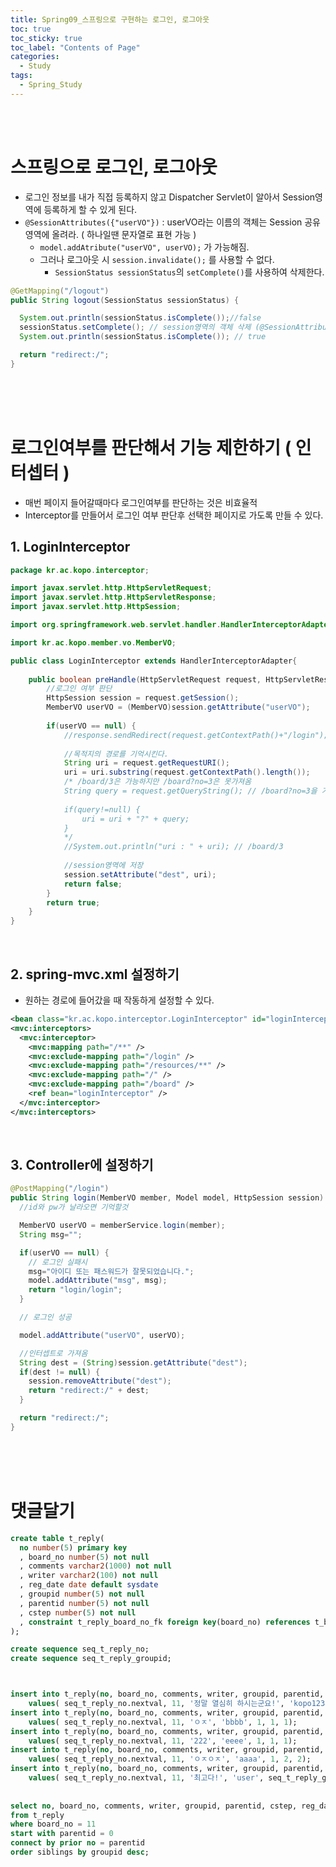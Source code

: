 ```yaml
---
title: Spring09_스프링으로 구현하는 로그인, 로그아웃
toc: true
toc_sticky: true
toc_label: "Contents of Page"
categories:
  - Study
tags:
  - Spring_Study
---
```


<br><br>

# 스프링으로 로그인, 로그아웃
* 로그인 정보를 내가 직접 등록하지 않고 Dispatcher Servlet이 알아서 Session영역에 등록하게 할 수 있게 된다.
* `@SessionAttributes({"userVO"})` : userVO라는 이름의 객체는 Session 공유영역에 올려라. ( 하나일땐 문자열로 표현 가능 )
  - `model.addAtribute("userVO", userVO);` 가 가능해짐.
  - 그러나 로그아웃 시 `session.invalidate();` 를 사용할 수 없다.
    + `SessionStatus sessionStatus`의 `setComplete()`를 사용하여 삭제한다.


```java
@GetMapping("/logout")
public String logout(SessionStatus sessionStatus) {

  System.out.println(sessionStatus.isComplete());//false
  sessionStatus.setComplete(); // session영역의 객체 삭제 (@SessionAttributes쓸때만 사용가능)
  System.out.println(sessionStatus.isComplete()); // true

  return "redirect:/";
}
```

<br><br><br>

# 로그인여부를 판단해서 기능 제한하기 ( 인터셉터 )
* 매번 페이지 들어갈때마다 로그인여부를 판단하는 것은 비효율적
* Interceptor를 만들어서 로그인 여부 판단후 선택한 페이지로 가도록 만들 수 있다.

## 1. LoginInterceptor 

```java
package kr.ac.kopo.interceptor;

import javax.servlet.http.HttpServletRequest;
import javax.servlet.http.HttpServletResponse;
import javax.servlet.http.HttpSession;

import org.springframework.web.servlet.handler.HandlerInterceptorAdapter;

import kr.ac.kopo.member.vo.MemberVO;

public class LoginInterceptor extends HandlerInterceptorAdapter{
	
	public boolean preHandle(HttpServletRequest request, HttpServletResponse response, Object handler) throws Exception{
		//로그인 여부 판단
		HttpSession session = request.getSession();
		MemberVO userVO = (MemberVO)session.getAttribute("userVO");
		
		if(userVO == null) {	
			//response.sendRedirect(request.getContextPath()+"/login");//이러면 메인페이지로 감.
			
			//목적지의 경로를 기억시킨다.
			String uri = request.getRequestURI();
			uri = uri.substring(request.getContextPath().length());
			/* /board/3은 가능하지만 /board?no=3은 못가져옴
			String query = request.getQueryString(); // /board?no=3을 가져올 수 있다.
			
			if(query!=null) {
				uri = uri + "?" + query;
			}
			*/
			//System.out.println("uri : " + uri); // /board/3
			
			//session영역에 저장
			session.setAttribute("dest", uri);
			return false;
		}
		return true;
	}
}
```

<br>

## 2. spring-mvc.xml 설정하기
* 원하는 경로에 들어갔을 때 작동하게 설정할 수 있다.

```xml
<bean class="kr.ac.kopo.interceptor.LoginInterceptor" id="loginInterceptor" />
<mvc:interceptors>
  <mvc:interceptor>
    <mvc:mapping path="/**" />
    <mvc:exclude-mapping path="/login" />
    <mvc:exclude-mapping path="/resources/**" />
    <mvc:exclude-mapping path="/" />
    <mvc:exclude-mapping path="/board" />
    <ref bean="loginInterceptor" />
  </mvc:interceptor>
</mvc:interceptors>
```

<br>

## 3. Controller에 설정하기

```java
@PostMapping("/login")
public String login(MemberVO member, Model model, HttpSession session) {
  //id와 pw가 날라오면 기억할것

  MemberVO userVO = memberService.login(member);
  String msg="";

  if(userVO == null) {
    // 로그인 실패시
    msg="아이디 또는 패스워드가 잘못되었습니다.";
    model.addAttribute("msg", msg);
    return "login/login";
  }

  // 로그인 성공

  model.addAttribute("userVO", userVO);

  //인터셉트로 가져옴
  String dest = (String)session.getAttribute("dest");
  if(dest != null) {
    session.removeAttribute("dest");
    return "redirect:/" + dest;			
  }

  return "redirect:/";			
}
```

<br><br><br>

# 댓글달기

```sql
create table t_reply(
  no number(5) primary key
  , board_no number(5) not null
  , comments varchar2(1000) not null
  , writer varchar2(100) not null
  , reg_date date default sysdate
  , groupid number(5) not null
  , parentid number(5) not null
  , cstep number(5) not null
  , constraint t_reply_board_no_fk foreign key(board_no) references t_board(no)
);

create sequence seq_t_reply_no;
create sequence seq_t_reply_groupid;



insert into t_reply(no, board_no, comments, writer, groupid, parentid, cstep ) 
    values( seq_t_reply_no.nextval, 11, '정말 열심히 하시는군요!', 'kopo1234', seq_t_reply_groupid.nextval, 0, 0); 
insert into t_reply(no, board_no, comments, writer, groupid, parentid, cstep ) 
    values( seq_t_reply_no.nextval, 11, 'ㅇㅈ', 'bbbb', 1, 1, 1); 
insert into t_reply(no, board_no, comments, writer, groupid, parentid, cstep ) 
    values( seq_t_reply_no.nextval, 11, '222', 'eeee', 1, 1, 1); 
insert into t_reply(no, board_no, comments, writer, groupid, parentid, cstep ) 
    values( seq_t_reply_no.nextval, 11, 'ㅇㅈㅇㅈ', 'aaaa', 1, 2, 2); 
insert into t_reply(no, board_no, comments, writer, groupid, parentid, cstep ) 
    values( seq_t_reply_no.nextval, 11, '최고다!', 'user', seq_t_reply_groupid.nextval, 0, 0); 
    
    
select no, board_no, comments, writer, groupid, parentid, cstep, reg_date
from t_reply
where board_no = 11
start with parentid = 0
connect by prior no = parentid
order siblings by groupid desc;
```


<br><br><br><br>
